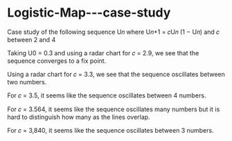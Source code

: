 # Logistic-Map---case-study
Case study of the following sequence U𝑛 where  U𝑛+1 = 𝑐U𝑛 (1 − U𝑛) and 𝑐 between 2 and 4

Taking U0 = 0.3 and using a radar chart for 𝑐 = 2.9, we see that the sequence converges to a fix point.

Using a radar chart for 𝑐 = 3.3, we see that the sequence oscillates between two numbers.

For 𝑐 = 3.5, it seems like the sequence oscillates between 4 numbers.

For 𝑐 = 3.564, it seems like the sequence oscillates many numbers but it is hard to distinguish how many as the lines overlap.

For 𝑐 = 3,840, it seems like the sequence oscillates between 3 numbers.

